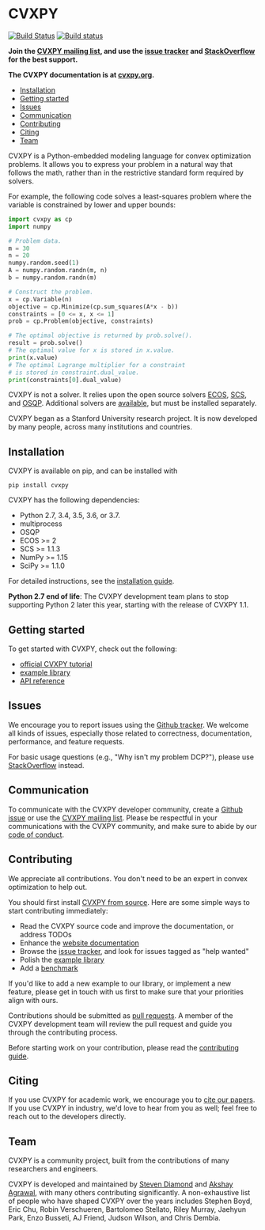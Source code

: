 CVXPY
=====================
[![Build Status](https://travis-ci.org/cvxgrp/cvxpy.png?branch=master)](https://travis-ci.org/cvxgrp/cvxpy)
[![Build status](https://ci.appveyor.com/api/projects/status/jo7tkvc58c3hgfd7?svg=true)](https://ci.appveyor.com/project/StevenDiamond/cvxpy)

**Join the [CVXPY mailing list](https://groups.google.com/forum/#!forum/cvxpy), and use the [issue tracker](https://github.com/cvxgrp/cvxpy/issues) and [StackOverflow](https://stackoverflow.com/questions/tagged/cvxpy) for the best support.**

**The CVXPY documentation is at [cvxpy.org](http://www.cvxpy.org/).**

- [Installation](#installation)
- [Getting started](#getting-started)
- [Issues](#issues)
- [Communication](#communication)
- [Contributing](#contributing)
- [Citing](#citing)
- [Team](#team)

CVXPY is a Python-embedded modeling language for convex optimization problems. It allows you to express your problem in a natural way that follows the math, rather than in the restrictive standard form required by solvers.

For example, the following code solves a least-squares problem where the variable is constrained by lower and upper bounds:

```python
import cvxpy as cp
import numpy

# Problem data.
m = 30
n = 20
numpy.random.seed(1)
A = numpy.random.randn(m, n)
b = numpy.random.randn(m)

# Construct the problem.
x = cp.Variable(n)
objective = cp.Minimize(cp.sum_squares(A*x - b))
constraints = [0 <= x, x <= 1]
prob = cp.Problem(objective, constraints)

# The optimal objective is returned by prob.solve().
result = prob.solve()
# The optimal value for x is stored in x.value.
print(x.value)
# The optimal Lagrange multiplier for a constraint
# is stored in constraint.dual_value.
print(constraints[0].dual_value)
```

CVXPY is not a solver. It relies upon the open source solvers
[ECOS](http://github.com/ifa-ethz/ecos), [SCS](https://github.com/bodono/scs-python),
and [OSQP](https://github.com/oxfordcontrol/osqp). Additional solvers are
[available](https://www.cvxpy.org/tutorial/advanced/index.html#choosing-a-solver),
but must be installed separately.

CVXPY began as a Stanford University research project. It is now developed by
many people, across many institutions and countries.


## Installation
CVXPY is available on pip, and can be installed with
```
pip install cvxpy
```

CVXPY has the following dependencies:

- Python 2.7, 3.4, 3.5, 3.6, or 3.7.
- multiprocess
- OSQP
- ECOS >= 2
- SCS >= 1.1.3
- NumPy >= 1.15
- SciPy >= 1.1.0

For detailed instructions, see the [installation
guide](https://www.cvxpy.org/install/index.html).

**Python 2.7 end of life**: The CVXPY development team plans to stop supporting Python 2 later this year, starting with the release of CVXPY 1.1.

## Getting started
To get started with CVXPY, check out the following:
* [official CVXPY tutorial](https://www.cvxpy.org/tutorial/index.html)
* [example library](https://www.cvxpy.org/examples/index.html)
* [API reference](https://www.cvxpy.org/api_reference/cvxpy.html)

## Issues
We encourage you to report issues using the [Github tracker](https://github.com/cvxgrp/cvxpy/issues). We welcome all kinds of issues, especially those related to correctness, documentation, performance, and feature requests.

For basic usage questions (e.g., "Why isn't my problem DCP?"), please use [StackOverflow](https://stackoverflow.com/questions/tagged/cvxpy) instead.

## Communication
To communicate with the CVXPY developer community, create a [Github issue](https://github.com/cvxgrp/cvxpy/issues) or use the [CVXPY mailing list](https://groups.google.com/forum/#!forum/cvxpy). Please be respectful in your communications with the CVXPY community, and make sure to abide by our [code of conduct](https://github.com/cvxgrp/cvxpy/blob/master/CODE_OF_CONDUCT.md).

## Contributing
We appreciate all contributions. You don't need to be an expert in convex
optimization to help out.

You should first
install [CVXPY from source](https://www.cvxpy.org/install/index.html#install-from-source).
Here are some simple ways to start contributing immediately:
* Read the CVXPY source code and improve the documentation, or address TODOs
* Enhance the [website documentation](https://github.com/cvxgrp/cvxpy/tree/master/doc)
* Browse the [issue tracker](https://github.com/cvxgrp/cvxpy/issues), and look for issues tagged as "help wanted"
* Polish the [example library](https://github.com/cvxgrp/cvxpy/tree/master/examples)
* Add a [benchmark](https://github.com/cvxgrp/cvxpy/tree/master/cvxpy/tests/test_benchmarks.py)

If you'd like to add a new example to our library, or implement a new feature,
please get in touch with us first to make sure that your priorities align with
ours. 

Contributions should be submitted as [pull requests](https://github.com/cvxgrp/cvxpy/pulls).
A member of the CVXPY development team will review the pull request and guide
you through the contributing process.

Before starting work on your contribution, please read the [contributing guide](https://github.com/cvxgrp/cvxpy/blob/master/CONTRIBUTING.md).

## Citing
If you use CVXPY for academic work, we encourage you to [cite our papers](https://www.cvxpy.org/citing/index.html). If you use CVXPY in industry, we'd love to hear from you as well; feel free to reach out to the developers directly.

## Team
CVXPY is a community project, built from the contributions of many
researchers and engineers.

CVXPY is developed and maintained by [Steven
Diamond](http://web.stanford.edu/~stevend2/) and [Akshay
Agrawal](https://akshayagrawal.com), with many others contributing
significantly. A non-exhaustive list of people who have shaped CVXPY over the
years includes Stephen Boyd, Eric Chu, Robin Verschueren, Bartolomeo Stellato,
Riley Murray, Jaehyun Park, Enzo Busseti, AJ Friend, Judson Wilson, and Chris
Dembia.
